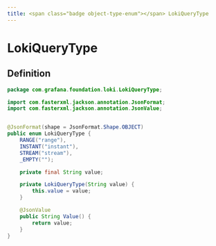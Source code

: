 ```yaml
---
title: <span class="badge object-type-enum"></span> LokiQueryType
---
```

# <span class="badge object-type-enum"></span> LokiQueryType

## Definition

```java
package com.grafana.foundation.loki.LokiQueryType;

import com.fasterxml.jackson.annotation.JsonFormat;
import com.fasterxml.jackson.annotation.JsonValue;


@JsonFormat(shape = JsonFormat.Shape.OBJECT)
public enum LokiQueryType {
    RANGE("range"),
    INSTANT("instant"),
    STREAM("stream"),
    _EMPTY("");

    private final String value;

    private LokiQueryType(String value) {
        this.value = value;
    }

    @JsonValue
    public String Value() {
        return value;
    }
}

```
